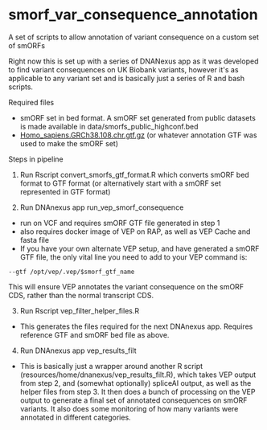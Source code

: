 # smorf_var_consequence_annotation
 A set of scripts to allow annotation of variant consequence on a custom set of smORFs

Right now this is set up with a series of DNANexus app as it was developed to find variant consequences on UK Biobank variants, however it's as applicable to any variant set and is basically just a series of R and bash scripts. 

Required files
- smORF set in bed format. A smORF set generated from public datasets is made available in data/smorfs_public_highconf.bed
- [Homo_sapiens.GRCh38.108.chr.gtf.gz](https://ftp.ensembl.org/pub/release-108/gtf/homo_sapiens/Homo_sapiens.GRCh38.108.chr.gtf.gz) (or whatever annotation GTF was used to make the smORF set)

Steps in pipeline
1. Run Rscript convert_smorfs_gtf_format.R which converts smORF bed format to GTF format (or alternatively start with a smORF set represented in GTF format)

2. Run DNAnexus app run_vep_smorf_consequence
- run on VCF and requires smORF GTF file generated in step 1
- also requires docker image of VEP on RAP, as well as VEP Cache and fasta file
- If you have your own alternate VEP setup, and have generated a smORF GTF file, the only vital line you need to add to your VEP command is:

```
--gtf /opt/vep/.vep/$smorf_gtf_name
```

This will ensure VEP annotates the variant consequence on the smORF CDS, rather than the normal transcript CDS. 

3. Run Rscript vep_filter_helper_files.R
- This generates the files required for the next DNAnexus app. Requires reference GTF and smORF bed file as above.

4. Run DNAnexus app vep_results_filt
- This is basically just a wrapper around another R script (resources/home/dnanexus/vep_results_filt.R), which takes VEP output from step 2, and (somewhat optionally) spliceAI output, as well as the helper files from step 3. It then does a bunch of processing on the VEP output to generate a final set of annotated consequences on smORF variants. It also does some monitoring of how many variants were annotated in different categories.  